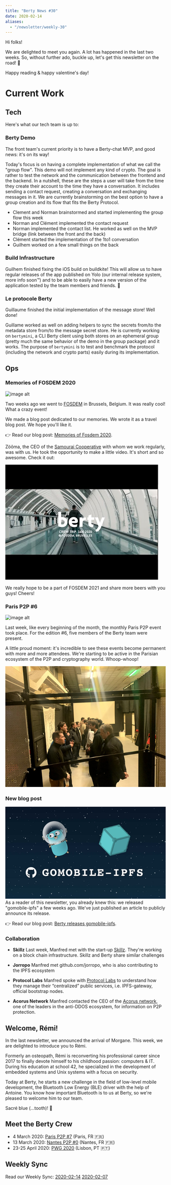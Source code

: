 ```yaml
---
title: "Berty News #30"
date: 2020-02-14
aliases:
  - "/newsletter/weekly-30"
---
```


Hi folks!

We are delighted to meet you again. A lot has happened in the last two weeks. So, without further ado, buckle up, let's get this newsletter on the road! 🚀

Happy reading & happy valentine's day!


# Current Work


## Tech
Here's what our tech team is up to:


### Berty Demo

The front team's current priority is to have a Berty-chat MVP, and good news: it's on its way!

Today's focus is on having a complete implementation of what we call the "group flow". This demo will not implement any kind of crypto. The goal is rather to test the network and the communication between the frontend and the backend. In a nutshell, these are the steps a user will take from the time they create their account to the time they have a conversation. It includes sending a contact request, creating a conversation and exchanging messages in it. We are currently brainstorming on the best option to have a group creation and its flow that fits the Berty Protocol.

* Clement and Norman brainstormed and started implementing the group flow this week
* Norman and Clément implemented the contact request
* Norman implemented the contact list. He worked as well on the MVP bridge (link between the front and the back)
* Clément started the implementation of the 1to1 conversation
* Guilhem worked on a few small things on the back


### Build Infrastructure

Guilhem finished fixing the iOS build on buildkite! This will allow us to have regular releases of the app published on Yolo (our internal release system, more info soon™) and to be able to easily have a new version of the application tested by the team members and friends. 🎉

### Le protocole Berty

Guillaume finished the initial implementation of the message store! Well done!

Guillame worked as well on adding helpers to sync the secrets from/to the metadata store from/to the message secret store. He is currently working on `bertymini`, a CLI Berty client using both stores on an ephemeral group (pretty much the same behavior of the demo in the group package) and it works. The purpose of `bertymini` is to test and benchmark the protocol (including the network and crypto parts) easily during its implementation.


## Ops


### Memories of FOSDEM 2020

![image alt](https://d33wubrfki0l68.cloudfront.net/0e87d03f2a0f5a3c90eb87208096507537229968/85d78/blog/berty-at-fosdem-2020/meet_fosdem_hu8a27256fd1eb692208f52ea415ac0f8d_1433837_1312x0_resize_q95_mitchellnetravali.webp)

Two weeks ago we went to [FOSDEM](https://berty.tech/blog/berty-at-fosdem-2020/) in Brussels, Belgium. It was really cool! What a crazy event!

We made a blog post dedicated to our memories. We wrote it as a travel blog post. We hope you'll like it.

👉 Read our blog post: [Memories of Fosdem 2020](https://berty.tech/blog/post-fosdem-2020/).

Zöôma, the CEO of the [Samourai Cooperative](https://www.cooperativesamourai.com/) with whom we work regularly, was with us. He took the opportunity to make a little video.  It's short and so awesome. Check it out:


[![Alt text](0.jpg)](https://www.youtube.com/watch?v=RwXqkm3DQnc)


We really hope to be a part of FOSDEM 2021 and share more beers with you guys! Cheers!


### Paris P2P #6

![image alt](https://d33wubrfki0l68.cloudfront.net/77e9c7f6cda3f1dba63b91b4bb9fe38eeca33dd4/a0997/blog/paris-p2p-festival/meet_us_paris_p2p_festival_hub584dca21934fefd762b76c21f0d4e17_1500674_1312x0_resize_q95_mitchellnetravali.webp)

Last week, like every beginning of the month, the monthly Paris P2P event took place. For the edition #6, five members of the Berty team were present.

A little proud moment: it's incredible to see these events become permanent with more and more attendees. We're starting to be active in the Parisian ecosystem of the P2P and cryptography world. Whoop-whoop!

![image alt](IMG-5962.jpg)


### New blog post
![image alt](blogpost-gomobile-ipfs-3.jpg) As a reader of this newsletter, you already knew this: we released "gomobile-ipfs" a few weeks ago. We've just published an article to publicly announce its release.

👉 Read our blog post: [Berty releases gomobile-ipfs](https://berty.tech/blog/go-mobile-ipfs/).

### Collaboration

* **Skillz** Last week, Manfred met with the start-up [Skillz](https://www.skillz.com/). They're working on a block chain infrastructure. Skillz and Berty share similar challenges

* **Jorropo** Manfred met github.com/jorropo, who is also contributing to the IPFS ecosystem

* **Protocol Labs** Manfred spoke with [Protocol Labs](https://protocol.ai/) to understand how they manage their “centralized” public services, i.e. IPFS-gateway, official bootstrap nodes.

* **Acorus Network** Manfred contacted the CEO of the [Acorus network](https://www.acorus-networks.com/), one of the leaders in the anti-DDOS ecosystem, for information on P2P protection.


## Welcome, Rémi!

In the last newsletter, we announced the arrival of Morgane. This week, we are delighted to introduce you to Rémi.

Formerly an osteopath, Rémi is reconverting his professional career since 2017 to finally devote himself to his childhood passion: computers & IT. During his education at school 42, he specialized in the development of embedded systems and Unix systems with a focus on security.

Today at Berty, he starts a new challenge in the field of low-level mobile development, the Bluetooth Low Energy (BLE) driver with the help of Antoine. You know how important Bluetooth is to us at Berty, so we're pleased to welcome him to our team.

Sacré blue (...tooth)! 🙂


## Meet the Berty Crew

* 4 March 2020: [Paris P2P #7](https://p2p.paris/en/event/monthly-7/) (Paris, FR 🇫🇷)
* 13 March 2020: [Nantes P2P #0](https://www.meetup.com/fr-FR/France-P2P/events/265590853/) (Nantes, FR 🇫🇷)
* 23-25 April 2020: [PWG 2020](https://www.worldgathering.planetiers.com/) (Lisbon, PT 🇵🇹)


## Weekly Sync

Read our Weekly Sync: [2020-02-14](https://github.com/berty/mgmt/blob/master/meeting-notes/2020/Q1/2020-02-14--staff-team-weekly-sync.md) [2020-02-07](https://github.com/berty/mgmt/blob/master/meeting-notes/2020/Q1/2020-02-07--staff-team-weekly-sync.md)
